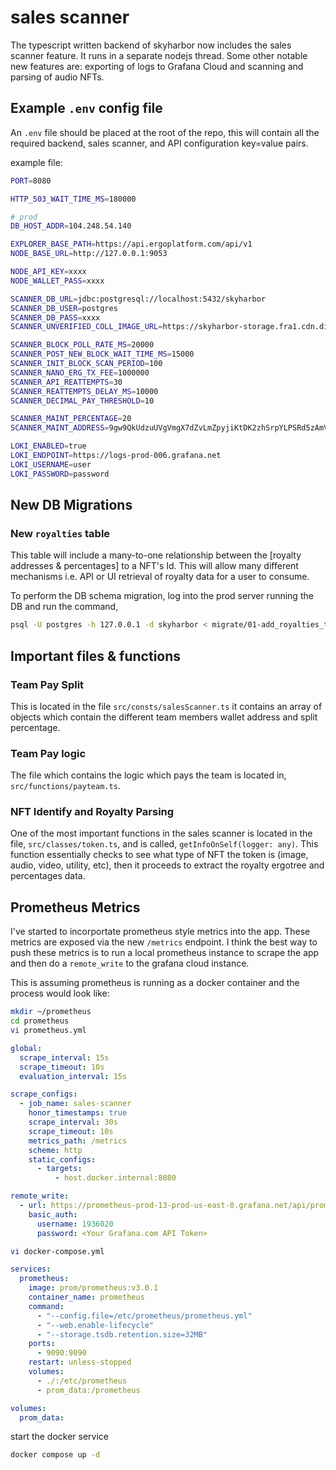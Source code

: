 # sales scanner

The typescript written backend of skyharbor now includes the sales scanner feature. It runs in a separate nodejs thread. Some other notable new features are: exporting of logs to Grafana Cloud and scanning and parsing of audio NFTs.

## Example `.env` config file

An `.env` file should be placed at the root of the repo, this will contain all the required backend, sales scanner, and API configuration key=value pairs.

example file:

```bash
PORT=8080

HTTP_503_WAIT_TIME_MS=180000

# prod
DB_HOST_ADDR=104.248.54.140

EXPLORER_BASE_PATH=https://api.ergoplatform.com/api/v1
NODE_BASE_URL=http://127.0.0.1:9053

NODE_API_KEY=xxxx
NODE_WALLET_PASS=xxxx

SCANNER_DB_URL=jdbc:postgresql://localhost:5432/skyharbor
SCANNER_DB_USER=postgres
SCANNER_DB_PASS=xxxx
SCANNER_UNVERIFIED_COLL_IMAGE_URL=https://skyharbor-storage.fra1.cdn.digitaloceanspaces.com/collection-images/unverified/unverified-card.png.webp

SCANNER_BLOCK_POLL_RATE_MS=20000
SCANNER_POST_NEW_BLOCK_WAIT_TIME_MS=15000
SCANNER_INIT_BLOCK_SCAN_PERIOD=100
SCANNER_NANO_ERG_TX_FEE=1000000
SCANNER_API_REATTEMPTS=30
SCANNER_REATTEMPTS_DELAY_MS=10000
SCANNER_DECIMAL_PAY_THRESHOLD=10

SCANNER_MAINT_PERCENTAGE=20
SCANNER_MAINT_ADDRESS=9gw9QkUdzuUVgVmgX7dZvLmZpyjiKtDK2zhSrpYLPSRd5zAmVGK

LOKI_ENABLED=true
LOKI_ENDPOINT=https://logs-prod-006.grafana.net
LOKI_USERNAME=user
LOKI_PASSWORD=password
```

## New DB Migrations

### New `royalties` table

This table will include a many-to-one relationship between the [royalty addresses & percentages] to a NFT's Id. This will allow many different mechanisms i.e. API or UI retrieval of royalty data for a user to consume.

To perform the DB schema migration, log into the prod server running the DB and run the command,

```bash
psql -U postgres -h 127.0.0.1 -d skyharbor < migrate/01-add_royalties_table.sql
```

## Important files & functions

### Team Pay Split

This is located in the file `src/consts/salesScanner.ts` it contains an array of objects which contain the different team members wallet address and split percentage.

### Team Pay logic

The file which contains the logic which pays the team is located in, `src/functions/payteam.ts`.

### NFT Identify and Royalty Parsing

One of the most important functions in the sales scanner is located in the file, `src/classes/token.ts`, and is called, `getInfoOnSelf(logger: any)`. This function essentially checks to see what type of NFT the token is (image, audio, video, utility, etc), then it proceeds to extract the royalty ergotree and percentages data.

## Prometheus Metrics

I've started to incorportate prometheus style metrics into the app. These metrics are exposed via the new `/metrics` endpoint. I think the best way to push these metrics is to run a local prometheus instance to scrape the app and then do a `remote_write` to the grafana cloud instance.

This is assuming prometheus is running as a docker container and the process would look like:

```bash
mkdir ~/prometheus
cd prometheus
vi prometheus.yml
```

```yaml
global:
  scrape_interval: 15s
  scrape_timeout: 10s
  evaluation_interval: 15s

scrape_configs:
  - job_name: sales-scanner
    honor_timestamps: true
    scrape_interval: 30s
    scrape_timeout: 10s
    metrics_path: /metrics
    scheme: http
    static_configs:
      - targets:
          - host.docker.internal:8080

remote_write:
  - url: https://prometheus-prod-13-prod-us-east-0.grafana.net/api/prom/push
    basic_auth:
      username: 1936020
      password: <Your Grafana.com API Token>
```

```bash
vi docker-compose.yml
```

```yaml
services:
  prometheus:
    image: prom/prometheus:v3.0.1
    container_name: prometheus
    command:
      - "--config.file=/etc/prometheus/prometheus.yml"
      - "--web.enable-lifecycle"
      - "--storage.tsdb.retention.size=32MB"
    ports:
      - 9090:9090
    restart: unless-stopped
    volumes:
      - ./:/etc/prometheus
      - prom_data:/prometheus

volumes:
  prom_data:
```

start the docker service

```bash
docker compose up -d
```

